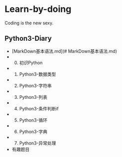 # Learn-by-doing
Coding is the new sexy.
## Python3-Diary
* [MarkDown基本语法.md](# MarkDown基本语法.md)
* 0. 初识Python
* 1. Python3-数据类型
* 2. Python3-字符串
* 3. Python3-列表
* 4. Python3-条件判断if
* 5. Python3-循环
* 6. Python3-字典
* 7. Python3-异常处理
* 有趣题目
